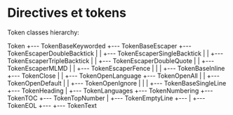 # Directives et tokens

Token classes hierarchy:

Token +--- TokenBaseKeyworded +--- TokenBaseEscaper +--- TokenEscaperDoubleBacktick
      |                       |                     +--- TokenEscaperSingleBacktick
      |                       |                     +--- TokenEscaperTripleBacktick
      |                       |                     +--- TokenEscaperDoubleQuote
      |                       |                     +--- TokenEscaperMLMD
      |                       |                     +--- TokenEscaperFence
      |                       |
      |                       +--- TokenBaseInline  +--- TokenClose
      |                       |                     +--- TokenOpenLanguage  +--- TokenOpenAll
      |                       |                                             +--- TokenOpenDefault
      |                       |                                             +--- TokenOpenIgnore
      |                       |
      |                       +--- TokenBaseSingleLine  +--- TokenHeading
      |                                                 +--- TokenLanguages
                                                        +--- TokenNumbering
                                                        +--- TokenTOC
                                                        +--- TokenTopNumber
      |                       +--- TokenEmptyLine  +---
      |                       +--- TokenEOL  +---
      +--- TokenText
